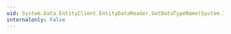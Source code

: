 ```yaml
---
uid: System.Data.EntityClient.EntityDataReader.GetDataTypeName(System.Int32)
internalonly: False
---
```

